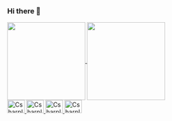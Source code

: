 ### Hi there 👋

<div>
  <a href="https://github.com/BrunoLimenzo">
  <img align="center" height="180em" src="https://github-readme-stats.vercel.app/api?username=BrunoLimenzo&counts_private=true&show_icons=true&theme=dark">
  <img align="center" height ="180em" src="https://github-readme-stats.vercel.app/api/top-langs/?username=BrunoLimenzo&theme=dark">
</div>

<div style="display: inline_block">
  <img alt="CsharpIcon" height="30px" width="40px" src="https://cdn.jsdelivr.net/gh/devicons/devicon/icons/csharp/csharp-original.svg">
  <img alt="CsharpIcon" height="30px" width="40px" src="https://cdn.jsdelivr.net/gh/devicons/devicon/icons/unity/unity-original.svg">
  <img alt="CsharpIcon" height="30px" width="40px" src="https://cdn.jsdelivr.net/gh/devicons/devicon/icons/html5/html5-original.svg">
  <img alt="CsharpIcon" height="30px" width="40px" src="https://cdn.jsdelivr.net/gh/devicons/devicon/icons/css3/css3-original.svg">
</div>
